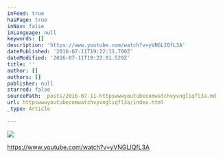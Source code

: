 ```yaml
---
inFeed: true
hasPage: true
inNav: false
inLanguage: null
keywords: []
description: 'https://www.youtube.com/watch?v=yVNGLIQfL3A'
datePublished: '2016-07-11T19:22:11.700Z'
dateModified: '2016-07-11T19:22:01.529Z'
title: ''
author: []
authors: []
publisher: null
starred: false
sourcePath: _posts/2016-07-11-httpswwwyoutubecomwatchvyvngliqfl3a.md
url: httpswwwyoutubecomwatchvyvngliqfl3a/index.html
_type: Article

---
```

![](https://the-grid-user-content.s3-us-west-2.amazonaws.com/fd4375ca-e525-4608-ace9-2f8cd1357f1f.jpg)

https://www.youtube.com/watch?v=yVNGLIQfL3A